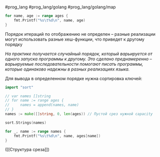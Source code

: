 #prog_lang #prog_lang/golang #prog_lang/golang/map 

```go
for name, age := range ages {
	fmt.Printf("%s\t%d\n", name, age)
}
```
Порядок итераций по отображению не определен – разные реализации могут использовать разные хеш-функции, что приведет к другому порядку

*На практике по­лучается случайный порядок, который варьируется от одного запуска программы к*
*другому. Это сделано преднамеренно – варьируемые последовательности помогают писать программы, которые одинаково надежны в разных реализациях языка.*

Для вывода в определенном порядке нужна сортировка ключей:
```go
import "sort"

// var names []string
// for name := range ages {
//     names = append(names, name)
// }
names := make([]string, 0, len(ages)) // Пустой срез нужной capacity

sort.Strings(names)

for _, name := range names {
	fmt.Printf("%s\t%d\n", name, ages[name])
}
```
([[Структура среза]])